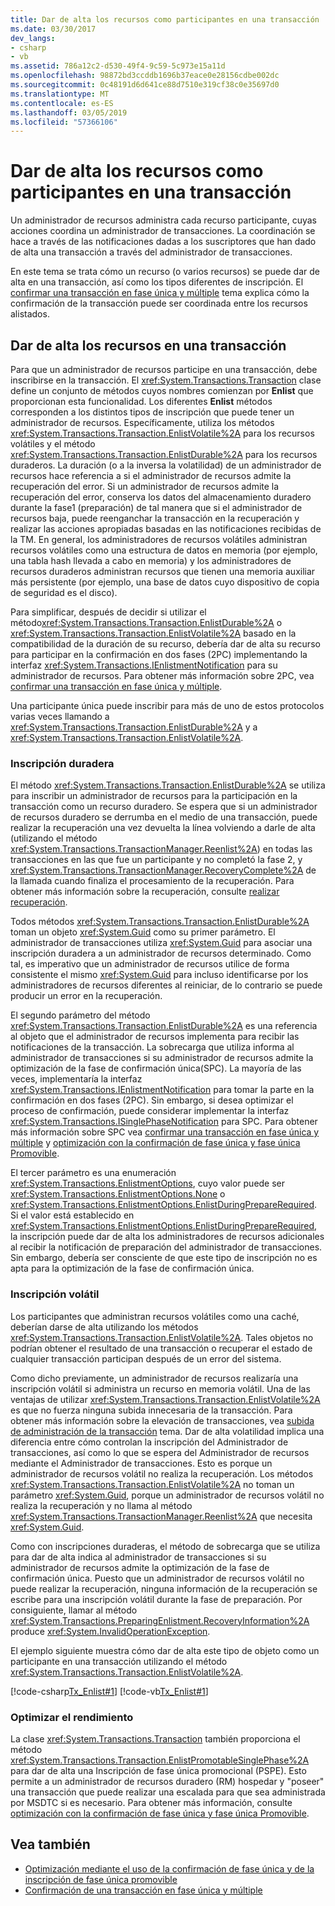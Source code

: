```yaml
---
title: Dar de alta los recursos como participantes en una transacción
ms.date: 03/30/2017
dev_langs:
- csharp
- vb
ms.assetid: 786a12c2-d530-49f4-9c59-5c973e15a11d
ms.openlocfilehash: 98872bd3ccddb1696b37eace0e28156cdbe002dc
ms.sourcegitcommit: 0c48191d6d641ce88d7510e319cf38c0e35697d0
ms.translationtype: MT
ms.contentlocale: es-ES
ms.lasthandoff: 03/05/2019
ms.locfileid: "57366106"
---
```

# <a name="enlisting-resources-as-participants-in-a-transaction"></a>Dar de alta los recursos como participantes en una transacción

Un administrador de recursos administra cada recurso participante, cuyas acciones coordina un administrador de transacciones. La coordinación se hace a través de las notificaciones dadas a los suscriptores que han dado de alta una transacción a través del administrador de transacciones.

En este tema se trata cómo un recurso (o varios recursos) se puede dar de alta en una transacción, así como los tipos diferentes de inscripción. El [confirmar una transacción en fase única y múltiple](../../../../docs/framework/data/transactions/committing-a-transaction-in-single-phase-and-multi-phase.md) tema explica cómo la confirmación de la transacción puede ser coordinada entre los recursos alistados.

## <a name="enlisting-resources-in-a-transaction"></a>Dar de alta los recursos en una transacción

Para que un administrador de recursos participe en una transacción, debe inscribirse en la transacción. El <xref:System.Transactions.Transaction> clase define un conjunto de métodos cuyos nombres comienzan por **Enlist** que proporcionan esta funcionalidad. Los diferentes **Enlist** métodos corresponden a los distintos tipos de inscripción que puede tener un administrador de recursos. Específicamente, utiliza los métodos <xref:System.Transactions.Transaction.EnlistVolatile%2A> para los recursos volátiles y el método <xref:System.Transactions.Transaction.EnlistDurable%2A> para los recursos duraderos. La duración (o a la inversa la volatilidad) de un administrador de recursos hace referencia a si el administrador de recursos admite la recuperación del error. Si un administrador de recursos admite la recuperación del error, conserva los datos del almacenamiento duradero durante la fase1 (preparación) de tal manera que si el administrador de recursos baja, puede reenganchar la transacción en la recuperación y realizar las acciones apropiadas basadas en las notificaciones recibidas de la TM. En general, los administradores de recursos volátiles administran recursos volátiles como una estructura de datos en memoria (por ejemplo, una tabla hash llevada a cabo en memoria) y los administradores de recursos duraderos administran recursos que tienen una memoria auxiliar más persistente (por ejemplo, una base de datos cuyo dispositivo de copia de seguridad es el disco).

Para simplificar, después de decidir si utilizar el método<xref:System.Transactions.Transaction.EnlistDurable%2A> o <xref:System.Transactions.Transaction.EnlistVolatile%2A> basado en la compatibilidad de la duración de su recurso, debería dar de alta su recurso para participar en la confirmación en dos fases (2PC) implementando la interfaz <xref:System.Transactions.IEnlistmentNotification> para su administrador de recursos. Para obtener más información sobre 2PC, vea [confirmar una transacción en fase única y múltiple](../../../../docs/framework/data/transactions/committing-a-transaction-in-single-phase-and-multi-phase.md).

Una participante única puede inscribir para más de uno de estos protocolos varias veces llamando a <xref:System.Transactions.Transaction.EnlistDurable%2A> y a <xref:System.Transactions.Transaction.EnlistVolatile%2A>.

### <a name="durable-enlistment"></a>Inscripción duradera

El método <xref:System.Transactions.Transaction.EnlistDurable%2A> se utiliza para inscribir un administrador de recursos para la participación en la transacción como un recurso duradero.  Se espera que si un administrador de recursos duradero se derrumba en el medio de una transacción, puede realizar la recuperación una vez devuelta la línea volviendo a darle de alta (utilizando el método <xref:System.Transactions.TransactionManager.Reenlist%2A>) en todas las transacciones en las que fue un participante y no completó la fase 2, y <xref:System.Transactions.TransactionManager.RecoveryComplete%2A> de la llamada cuando finaliza el procesamiento de la recuperación. Para obtener más información sobre la recuperación, consulte [realizar recuperación](../../../../docs/framework/data/transactions/performing-recovery.md).

Todos métodos <xref:System.Transactions.Transaction.EnlistDurable%2A> toman un objeto <xref:System.Guid> como su primer parámetro. El administrador de transacciones utiliza <xref:System.Guid> para asociar una inscripción duradera a un administrador de recursos determinado. Como tal, es imperativo que un administrador de recursos utilice de forma consistente el mismo <xref:System.Guid> para incluso identificarse por los administradores de recursos diferentes al reiniciar, de lo contrario se puede producir un error en la recuperación.

El segundo parámetro del método <xref:System.Transactions.Transaction.EnlistDurable%2A> es una referencia al objeto que el administrador de recursos implementa para recibir las notificaciones de la transacción. La sobrecarga que utiliza informa al administrador de transacciones si su administrador de recursos admite la optimización de la fase de confirmación única(SPC). La mayoría de las veces,  implementaría la interfaz <xref:System.Transactions.IEnlistmentNotification> para tomar la parte en la confirmación en dos fases (2PC). Sin embargo, si desea optimizar el proceso de confirmación, puede considerar implementar la interfaz <xref:System.Transactions.ISinglePhaseNotification> para SPC. Para obtener más información sobre SPC vea [confirmar una transacción en fase única y múltiple](../../../../docs/framework/data/transactions/committing-a-transaction-in-single-phase-and-multi-phase.md) y [optimización con la confirmación de fase única y fase única Promovible](../../../../docs/framework/data/transactions/optimization-spc-and-promotable-spn.md).

El tercer parámetro es una enumeración <xref:System.Transactions.EnlistmentOptions>, cuyo valor puede ser <xref:System.Transactions.EnlistmentOptions.None> o <xref:System.Transactions.EnlistmentOptions.EnlistDuringPrepareRequired>. Si el valor está establecido en <xref:System.Transactions.EnlistmentOptions.EnlistDuringPrepareRequired>, la inscripción puede dar de alta los administradores de recursos adicionales al recibir la notificación de preparación del administrador de transacciones. Sin embargo, debería ser consciente de que este tipo de inscripción no es apta para la optimización de la fase de confirmación única.

### <a name="volatile-enlistment"></a>Inscripción volátil

Los participantes que administran recursos volátiles como una caché, deberían darse de alta utilizando los métodos <xref:System.Transactions.Transaction.EnlistVolatile%2A>. Tales objetos no podrían obtener el resultado de una transacción o recuperar el estado de cualquier transacción participan después de un error del sistema.

Como dicho previamente, un administrador de recursos realizaría una inscripción volátil si administra un recurso en memoria volátil. Una de las ventajas de utilizar <xref:System.Transactions.Transaction.EnlistVolatile%2A> es que no fuerza ninguna subida innecesaria de la transacción. Para obtener más información sobre la elevación de transacciones, vea [subida de administración de la transacción](../../../../docs/framework/data/transactions/transaction-management-escalation.md) tema. Dar de alta volatilidad implica una diferencia entre cómo controlan la inscripción del Administrador de transacciones, así como lo que se espera del Administrador de recursos mediante el Administrador de transacciones. Esto es porque un administrador de recursos volátil no realiza la recuperación. Los métodos <xref:System.Transactions.Transaction.EnlistVolatile%2A> no toman un parámetro <xref:System.Guid>, porque un administrador de recursos volátil no realiza la recuperación y no llama al método <xref:System.Transactions.TransactionManager.Reenlist%2A> que necesita <xref:System.Guid>.

Como con inscripciones duraderas, el método de sobrecarga que se utiliza para dar de alta indica al administrador de transacciones si su administrador de recursos admite la optimización de la fase de confirmación única. Puesto que un administrador de recursos volátil no puede realizar la recuperación, ninguna información de la recuperación se escribe para una inscripción volátil durante la fase de preparación. Por consiguiente, llamar al método <xref:System.Transactions.PreparingEnlistment.RecoveryInformation%2A> produce <xref:System.InvalidOperationException>.

El ejemplo siguiente muestra cómo dar de alta este tipo de objeto como un participante en una transacción utilizando el método <xref:System.Transactions.Transaction.EnlistVolatile%2A>.

[!code-csharp[Tx_Enlist#1](../../../../samples/snippets/csharp/VS_Snippets_CFX/tx_enlist/cs/enlist.cs#1)]
[!code-vb[Tx_Enlist#1](../../../../samples/snippets/visualbasic/VS_Snippets_CFX/tx_enlist/vb/enlist.vb#1)]

### <a name="optimizing-performance"></a>Optimizar el rendimiento

La clase <xref:System.Transactions.Transaction> también proporciona el método <xref:System.Transactions.Transaction.EnlistPromotableSinglePhase%2A> para dar de alta una Inscripción de fase única promocional (PSPE). Esto permite a un administrador de recursos duradero (RM) hospedar y "poseer" una transacción que puede realizar una escalada para que sea administrada por MSDTC si es necesario. Para obtener más información, consulte [optimización con la confirmación de fase única y fase única Promovible](../../../../docs/framework/data/transactions/optimization-spc-and-promotable-spn.md).

## <a name="see-also"></a>Vea también

- [Optimización mediante el uso de la confirmación de fase única y de la inscripción de fase única promovible](../../../../docs/framework/data/transactions/optimization-spc-and-promotable-spn.md)
- [Confirmación de una transacción en fase única y múltiple](../../../../docs/framework/data/transactions/committing-a-transaction-in-single-phase-and-multi-phase.md)
